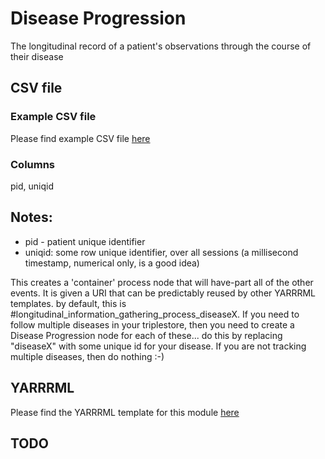 # Disease Progression

The longitudinal record of a patient's observations through the course of their disease

## CSV file 

### Example CSV file
Please find example CSV file [here](../exemplar_csv/disease_progression.csv)

### Columns

pid, uniqid


## Notes:
  * pid - patient unique identifier
  * uniqid:  some row unique identifier, over all sessions (a millisecond timestamp, numerical only, is a good idea)

This creates a 'container' process node that will have-part all of the other events.  It is given a URI that can be predictably reused
by other YARRRML templates.  by default, this is #longitudinal_information_gathering_process_diseaseX.  If you need to follow multiple diseases
in your triplestore, then you need to create a Disease Progression node for each of these... do this by
replacing "diseaseX" with some unique id for your disease.  If you are not tracking multiple diseases, then do nothing :-)

## YARRRML

Please find the YARRRML template for this module [here](../templates/disease_progression_yarrrml_template.yaml)

##  TODO


